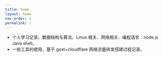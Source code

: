 ```yaml
---
title: home
layout: home
nav_order: 1
permalink: /
---
```

- 个人学习记录，数据结构与算法、Linux 相关、网络相关、编程语言：node.js Java shell。
- 一些工具的使用，基于 gost+cloudflare 网络流量转发搭建过程记录。

